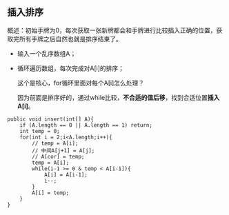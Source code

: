 ## 插入排序

概述：初始手牌为0，每次获取一张新牌都会和手牌进行比较插入正确的位置，获取完所有手牌之后自然也就是排序结束了。

- 输入一个乱序数组A；

- 循环遍历数组，每次完成对A[i]的排序；

  这个是核心，for循环里面对每个A[i]怎么处理？

  因为前面是排序好的，通过while比较，**不合适的值后移**，找到合适位置**插入A[i]**。

```
public void insert(int[] A){
    if (A.length == 0 || A.length == 1) return;
    int temp = 0;
    for(int i = 2;i<A.length;i++){
        // temp = A[i]; 
        // 中间A[j+1] = A[j];
        // A[cor] = temp;
        temp = A[i];
        while(i-1 >= 0 & temp < A[i-1]){
            A[i] = A[i-1];
            i--;
        }
        A[i] = temp;
    }
}
```

